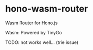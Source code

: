 # hono-wasm-router

Wasm Router for Hono.js

Wasm: Powered by TinyGo

TODO: not works well... (trie issue)
